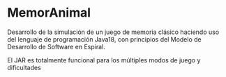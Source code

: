 # MemorAnimal
Desarrollo de la simulación de un juego de memoria clásico haciendo uso del lenguaje de programación Java18, con principios del Modelo de Desarrollo de Software en Espiral.

El JAR es totalmente funcional para los múltiples modos de juego y dificultades
